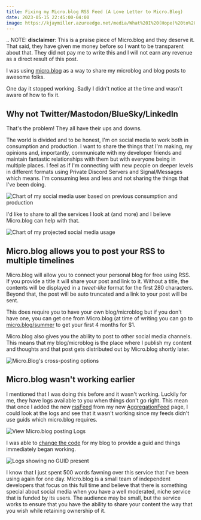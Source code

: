 ```yaml
---
title: Fixing my Micro.blog RSS Feed (A Love Letter to Micro.Blog)
date: 2023-05-15 22:45:00-04:00
image: https://kjaymiller.azureedge.net/media/What%20I%20(Hope)%20to%20Be%20Doing.png
---
```


.. NOTE: **disclaimer**:
    This is a praise piece of Micro.blog and they deserve it. That said, they have given me money before so I want to be transparent about that. They did not pay me to write this and I will not earn any revenue as a direct result of this post.

I was using [micro.blog](https://microblog.kjaymiller) as a way to share my microblog and blog posts to awesome folks.

One day it stopped working. Sadly I didn't notice at the time and wasn't aware of how to fix it.

## Why not Twitter/Mastodon/BlueSky/LinkedIn

That's the problem! They all have their ups and downs.

The world is divided and to be honest, I'm on social media to work both in consumption and production. I want to share the things that I'm making, my opinions and, importantly, communicate with my developer friends and maintain fantastic relationships with them but with everyone being in multiple places. I feel as if I'm connecting with new people on deeper levels in different formats using Private Discord Servers and Signal/Messages which means. I'm consuming less and less and not sharing the things that I've been doing.

![Chart of my social media user based on previous consumption and production ](https://kjaymiller.azureedge.net/media/What%20I%20Was%20Doing%3F.png)

I'd like to share to all the services I look at (and more) and I believe Micro.blog can help with that.

![Chart of my projected social media usage](https://kjaymiller.azureedge.net/media/What%20I%20(Hope)%20to%20Be%20Doing.png)

## Micro.blog allows you to post your RSS to multiple timelines

Micro.blog will allow you to connect your personal blog for free using RSS. If you provide a title it will share your post and link to it. Without a title, the contents will be displayed in a _tweet-like_ format for the first 280 characters. Beyond that, the post will be auto truncated and a link to your post will be sent.

This does require you to have your own blog/microblog but if you don't have one, you can get one from Micro.blog (at time of writing you can go to [micro.blog/summer](https://micro.blog/summer) to get your first 4 months for $1.

Micro.blog also gives you the ability to post to other social media channels. This means that my blog/microblog is the place where I publish my content and thoughts and that post gets distributed out by Micro.blog shortly later.

![Micro.Blog's cross-posting options](https://kjaymiller.azureedge.net/media/micro_dot_blog_crossposts.png)

## Micro.blog wasn't working earlier

I mentioned that I was doing this before and it wasn't working. Luckily for me, they have logs available to you when things don't go right. This mean that once I added the new [rssFeed](https://kjaymiller.com/allposts.rss) from my new [AggregationFeed](https://github.com/kjaymiller/render-engine-aggregators) page, I could look at the logs and see that it wasn't working since my feeds didn't use guids which micro.blog requires.

![View Micro.blog posting Logs](https://kjaymiller.azureedge.net/media/micro_dot_blog_view_logs.png)

I was able to [change the code](https://github.com/kjaymiller/render_engine/commit/8ed5f8938cf80e8c040e0345d8dbee20630124bc) for my blog to provide a guid and things immediately began working.

![Logs showing no GUID present](https://kjaymiller.azureedge.net/media/micro_dot_blog_no_guids.png)

I know that I just spent 500 words fawning over this service that I've been using again for one day. Micro.blog is a small team of independent developers that focus on this full time and believe that there is something special about social media when you have a well moderated, niche service that is funded by its users. The audience may be small, but the service works to ensure that you have the ability to share your content the way that you wish while retaining ownership of it.
